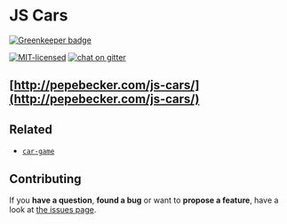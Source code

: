 # JS Cars

[![Greenkeeper badge](https://badges.greenkeeper.io/pepebecker/js-cars.svg)](https://greenkeeper.io/)

[![MIT-licensed](https://img.shields.io/github/license/pepebecker/js-cars.svg)](https://opensource.org/licenses/MIT)
[![chat on gitter](https://badges.gitter.im/pepebecker.svg)](https://gitter.im/pepebecker)

## [http://pepebecker.com/js-cars/](http://pepebecker.com/js-cars/)

## Related

- [`car-game`](https://github.com/pepebecker/car-game)

## Contributing

If you **have a question**, **found a bug** or want to **propose a feature**, have a look at [the issues page](https://github.com/pepebecker/js-cars/issues).